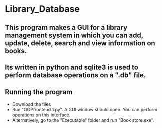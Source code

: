 # Library_Database
## This program makes a GUI for a library management system in which you can add, update, delete, search and view information on books.  
## Its written in python and sqlite3 is used to perform database operations on a ".db" file.
## Running the program 
- Download the files 
- Run "OOPfrontend 1.py". A GUI window should open. You can perform operations on this interface.
- Alternatively, go to the "Executable" folder and run "Book store.exe".
